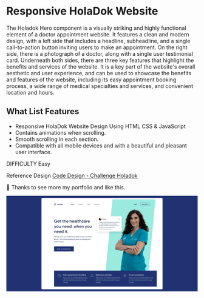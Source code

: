 # Responsive HolaDok Website

The Holadok Hero component is a visually striking and highly functional element of a doctor appointment website. 
It features a clean and modern design, with a left side that includes a headline, subheadline, and a single call-to-action button inviting users to make an appointment. 
On the right side, there is a photograph of a doctor, along with a single user testimonial card. 
Underneath both sides, there are three key features that highlight the benefits and services of the website. 
It is a key part of the website's overall aesthetic and user experience, and can be used to showcase the benefits and features of the website, including its easy appointment booking process, a wide range of medical specialties and services, and convenient location and hours.

## What List Features

- Responsive HolaDok Website Design Using HTML CSS & JavaScript
- Contains animations when scrolling.
- Smooth scrolling in each section.
- Compatible with all mobile devices and with a beautiful and pleasant user interface.

DIFFICULTY
Easy

Reference Design
[Code Design - Challenge Holadok](https://codedesign.dev/challenge/holadok)

💙 Thanks to see more my portfolio and like this.

![Holadok - Landing Page](/Holadok-Thumbnail.png)
